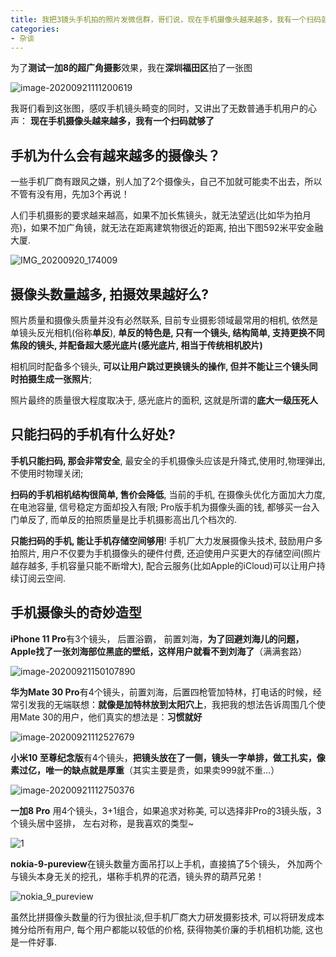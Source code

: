 ```yaml
---
title: 我把3镜头手机拍的照片发微信群，哥们说，现在手机摄像头越来越多，我有一个扫码就够了
categories:
- 杂谈
---
```



为了**测试一加8的超广角摄影**效果，我在**深圳福田区**拍了一张图

![image-20200921111200619](https://cdn.fangyuanxiaozhan.com/assets/1694235273932SrMr5T3K.png)


我哥们看到这张图，感叹手机镜头畸变的同时，又讲出了无数普通手机用户的心声： **现在手机摄像头越来越多，我有一个扫码就够了**


## 手机为什么会有越来越多的摄像头？

一些手机厂商有跟风之嫌，别人加了2个摄像头，自己不加就可能卖不出去，所以不管有没有用，先加3个再说！

人们手机摄影的要求越来越高，如果不加长焦镜头，就无法望远(比如华为拍月亮)，如果不加广角镜，就无法在距离建筑物很近的距离, 拍出下图592米平安金融大厦.

![IMG_20200920_174009](https://cdn.fangyuanxiaozhan.com/assets/1694235267431b4bnsh7H.jpeg)


## 摄像头数量越多, 拍摄效果越好么?

照片质量和摄像头质量并没有必然联系, 目前专业摄影领域最常用的相机, 依然是单镜头反光相机(俗称**单反**), **单反的特色是, 只有一个镜头, 结构简单, 支持更换不同焦段的镜头,  并配备超大感光底片(感光底片, 相当于传统相机胶片)**


相机同时配备多个镜头, **可以让用户跳过更换镜头的操作, 但并不能让三个镜头同时拍摄生成一张照片**; 

照片最终的质量很大程度取决于, 感光底片的面积, 这就是所谓的**底大一级压死人**


## 只能扫码的手机有什么好处?



**手机只能扫码, 那会非常安全**, 最安全的手机摄像头应该是升降式,使用时,物理弹出,不使用时物理关闭;


**扫码的手机相机结构很简单, 售价会降低**, 当前的手机, 在摄像头优化方面加大力度, 在电池容量, 信号稳定方面却投入有限; Pro版手机为摄像头画的钱, 都够买一台入门单反了, 而单反的拍照质量是比手机摄影高出几个档次的.

**只能扫码的手机, 能让手机存储空间够用**! 手机厂大力发展摄像头技术, 鼓励用户多拍照片, 用户不仅要为手机摄像头的硬件付费, 还迫使用户买更大的存储空间(照片越存越多, 手机容量只能不断增大), 配合云服务(比如Apple的iCloud)可以让用户持续订阅云空间.


## 手机摄像头的奇妙造型

**iPhone 11 Pro**有3个镜头， 后置浴霸， 前置刘海，**为了回避刘海儿的问题， Apple找了一张刘海部位黑底的壁纸，这样用户就看不到刘海了**（满满套路）

![image-20200921150107890](https://cdn.fangyuanxiaozhan.com/assets/1694235269651ACdGxnXd.png)

**华为Mate 30 Pro**有4个镜头，前置刘海，后置四枪管加特林，打电话的时候，经常引发我的无端联想：**就像是加特林放到太阳穴上**，我把我的想法告诉周围几个使用Mate 30的用户，他们真实的想法是：**习惯就好**

![image-20200921112527679](https://cdn.fangyuanxiaozhan.com/assets/16942352709245SecrnKC.png)


**小米10 至尊纪念版**有4个镜头，**把镜头放在了一侧，镜头一字单排，做工扎实，像素过亿，唯一的缺点就是厚重**（其实主要是贵，如果卖999就不重...）

![image-20200921112750376](https://cdn.fangyuanxiaozhan.com/assets/1694235277751fsS0szf2.png)

**一加8 Pro** 用4个镜头，3+1组合，如果追求对称美, 可以选择非Pro的3镜头版，3个镜头居中竖排， 左右对称，是我喜欢的类型~


![1](https://cdn.fangyuanxiaozhan.com/assets/1694235279312s5EWXia4.jpeg)


**nokia-9-pureview**在镜头数量方面吊打以上手机，直接搞了5个镜头， 外加两个与镜头本身无关的挖孔，堪称手机界的花洒，镜头界的葫芦兄弟！

![nokia_9_pureview](https://cdn.fangyuanxiaozhan.com/assets/1694235282582nCKHEKkC.jpeg)


虽然比拼摄像头数量的行为很扯淡,但手机厂商大力研发摄影技术, 可以将研发成本摊分给所有用户,  每个用户都能以较低的价格, 获得物美价廉的手机相机功能, 这也是一件好事.